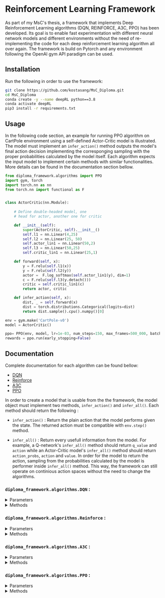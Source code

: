 # Reinforcement Learning Framework

As part of my MsC's thesis, a framework that implements Deep Reinforcement Learning algorithms (DQN, REINFORCE, A3C, PPO) has been developed. Its goal is to enable fast experimentation with different neural network models and different environments without the need of re-implementing the code for each deep reinforcement learning algorithm all over again. The framework is build on Pytorch and any environment following the OpenAI gym API paradigm can be used.


## Installation 

Run the following in order to use the framework:

```bash
git clone https://github.com/kostasang/MsC_Diploma.git
cd MsC_Diploma
conda create -y --name deepRL python==3.8
conda activate deepRL
pip3 install -r requirements.txt
```

## Usage 

In the following code section, an example for running PPO algorithm on CartPole environment using a self-defined Actor-Critic model is illustrated. The model must implement an `infer_action()` method outputs the model's final action decision implementing the corresponging sampling with the proper probabilities calculated by the model itself. Each algorithm expects the input model to implement certain methods with similar functionalities. More details can be found in the documentation section bellow.

```python
from diploma_framework.algorithms import PPO
import gym, torch
import torch.nn as nn
from torch.nn import functional as F 


class ActorCritic(nn.Module):
    
    # Define double-headed model, one 
    # head for actor, another one for critic

    def __init__(self):
        super(ActorCritic, self).__init__()
        self.l1 = nn.Linear(4,25)
        self.l2 = nn.Linear(25, 50)
        self.actor_lin1 = nn.Linear(50,2)
        self.l3 = nn.Linear(50,25)
        self.critic_lin1 = nn.Linear(25,1)

    def forward(self, x):
        y = F.relu(self.l1(x))
        y = F.relu(self.l2(y))
        actor =  F.log_softmax(self.actor_lin1(y), dim=1)
        c = F.relu(self.l3(y.detach()))
        critic = self.critic_lin1(c)
        return actor, critic

    def infer_action(self, x):
        dist, _ = self.forward(x)
        dist = torch.distributions.Categorical(logits=dist)
        return dist.sample().cpu().numpy()[0]

env = gym.make('CartPole-v0')
model = ActorCritic()

ppo= PPO(env, model, lr=1e-03, num_steps=150, max_frames=500_000, batch_size=4)
rewards = ppo.run(early_stopping=False)
```

## Documentation

Complete documentation for each algorithm can be found bellow:

* [DQN](#dqn)  
* [Reinforce](#reinforce) 
* [A3C](#a3c)
* [PPO](#ppo)

In order to create a model that is usable from the the framework, the model object must implement two methods, `infer_action()` and `infer_all()`. Each method should return the following :

* `infer_action()` : Return the plain action that the model performs given the state. The returned action must be compatible with `env.step()` method.

* `infer_all()` : Return every usefull information from the model. For example, a Q-network's `infer_all()` method should return `q_value` and `action` while an Actor-Critic model's `infer_all()` method should return `action_probs`, `action` and `value`. In order for the model to return the action, sampling from the probabilities calculated by the model is performer inside `infer_all()` method. This way, the framework can still operate on continious action spaces without the need to change the algorithms.

<a name="dqn"></a>
### `diploma_framework.algorithms.DQN` :

<details>
<summary>Parameters</summary>

* `environment` : str or object 

    Either the name of an gym environment or an environment object exposing the same API as openAI gym.

* `model` : pytorch model

    Pytorch network that must implement `infer_all()` and `infer_action()` methods. `infer_all()` must return tuple of `q_value`, `action` and `infer_action()` must return `action`.

* `sync_freq` : int, default = 1000

    Number of episodes after which Q-network's parameters will be copied to target Q-network.

* `lr` : float, default = 1e-03 

    Learning rate used by the optimizer when performing gradient descent.

* `memory_size` : int, default = 2000

    Size of experience replay buffer

* `batch_size` : int, default = 128

    Batch size used in the optimization process.

* `max_frames` : int, default = 150000

    Maximum number of frames seen during the agent's training.

* `epsilon_start` : float, default = 1.0

    Initial probability of exploration.

* `epsilon_end` : float, default = 0.0

    Terminal probability of exploration. Probability will not be reduced bellow this threshold.

* `epsilon_decay` : int, default = 250

    Exploration probability decay parameter. The higher the value, the faster the decay.

* `gamma` : float , default = 0.9

    Discount factor for future rewards.
</details>

<details>
<summary>Methods</summary>

* `run()`: 

    * Parameters :
    
        - `eval_window` : int, default = 1000

        Number of frames between each evaluation.

        - `n_evaluations` : int, default = 10

            Number of evaluation runs perform at each evaluation step. 

        - `early_stopping` : bool, default = True

            Whether the training is terminated upon the reward_threshold is achieved.

        - `reward_threshold` : float, default = 197.5

            The reward threshold above which the training is terminated.
    
    * Returns :

        - `test_rewards` : list 

            List of calculated average rewards at each evaluation step.
</details>

<a name="reinforce"></a>

### `diploma_framework.algorithms.Reinforce` :

<details>
<summary>Parameters</summary>

* `environment` : str or object 

    Either the name of an gym environment or an environment object exposing the same API as openAI gym.

* `model` : pytorch model

    Pytorch network that must implement `infer_all()` and `infer_action()` methods. `infer_all()` must return tuple of `action_probabilities`, `action` and `infer_action()` must return `action`.

* `lr` : float, default = 1e-03

    Learning rate used by the optimizer when performing gradient descent.

* `max_frames` : int, default = 150000

    Maximum number of frames seen during the agent's training.

* `num_steps` : int, default = 150

    Maximum number of steps in an episode. If this number of steps is reach, episode ends and optimization process is performed.

* `gamma` : float , default = 0.9

    Discount factor for future rewards.
</details>

<details>
<summary>Methods</summary>

* `run()`: 

    * Parameters :
    
        - `eval_window` : int, default = 1000

        Number of frames between each evaluation.

        - `n_evaluations` : int, default = 10

            Number of evaluation runs perform at each evaluation step. 

        - `early_stopping` : bool, default = True

            Whether the training is terminated upon the reward_threshold is achieved.

        - `reward_threshold` : float, default = 197.5

            The reward threshold above which the training is terminated.
    
    * Returns :

        - `test_rewards` : list 

            List of calculated average rewards at each evaluation step.
</details>

<a name="a3c"></a>

### `diploma_framework.algorithms.A3C` :
<details>
<summary>Parameters</summary>

* `environment` : str or object 

    Either the name of an gym environment or an environment object exposing the same API as openAI gym.

* `model` : pytorch model

    Pytorch network that must implement `infer_all()` and `infer_action()` methods. `infer_all()` must return tuple of `action_probabilities`, `action`, `value` and `infer_action()` must return `action`.

* `n_workers` : int, default = 8

    Number of parallel working agents.
    
* `lr` : float, default = 1e-03

    Learning rate used by the optimizer when performing gradient descent.

* `max_frames` : int, default = 150000

    Maximum number of frames seen during the agent's training.

* `num_steps` : int, default = 150

    Maximum number of steps in an episode. If this number of steps is reach, episode ends and optimization process is performed.

* `actor_weight` : float, default = 1.0

    Weight applied to actor loss.

* `critic_weight` : float, default = 0.1

    Weight applied to critic loss.

* `gamma` : float , default = 0.9

    Discount factor for future rewards.

</details>
<details>
<summary>Methods</summary>

* `run()`: 

    * Parameters :
    
        - `eval_window` : int, default = 1000

            Number of frames between each evaluation.

        - `n_evaluations` : int, default = 10

            Number of evaluation runs perform at each evaluation step. 

        - `early_stopping` : bool, default = True

            Whether the training is terminated upon the reward_threshold is achieved.

        - `reward_threshold` : float, default = 197.5

            The reward threshold above which the training is terminated.
    
    * Returns :

        - `test_rewards` : list 

            List of calculated average rewards at each evaluation step.

        - `actor_loss` : list

            List of actor losses calculated by one worker during the agent's training.

        - `critic_loss` : list

            List of critic losses calculated by one worker during the agent's training.


</details>

<a name="ppo"></a>

### `diploma_framework.algorithms.PPO` :

<details>
<summary>Parameters</summary>

* `environment` : str or object 

    Either the name of an gym environment or an environment object exposing the same API as openAI gym.

* `model` : pytorch model

    Pytorch network that must implement `infer_all()` and `infer_action()` methods. `infer_all()` must return tuple of `action_probabilities`, `action`, `value` and `infer_action()` must return `action`.
    
* `lr` : float, default = 1e-03

    Learning rate used by the optimizer when performing gradient descent.

* `batch_size` : int, default = 32

    Batch size used in optimization process.
    
* `epochs` : int, default = 4

    Number of epochs during the optimization process.

* `max_frames` : int, default = 150000

    Maximum number of frames seen during the agent's training.

* `num_steps` : int, default = 150

    Maximum number of steps in an episode. If this number of steps is reach, episode ends and optimization process is performed.

* `clip_param` : float, default = 0.2

    Clip parameter of PPO algorithm.

* `gamma` : float , default = 0.9

    Discount factor for future rewards.

* `lamb` : float, default = 1.0

    Lambda used when discounting rewards.

</details>

<details>
<summary>Methods</summary>

* `run()`: 

    * Parameters :
    
        - `eval_window` : int, default = 1000

            Number of frames between each evaluation.

        - `n_evaluations` : int, default = 10

            Number of evaluation runs perform at each evaluation step. 

        - `early_stopping` : bool, default = True

            Whether the training is terminated upon the reward_threshold is achieved.

        - `reward_threshold` : float, default = 197.5

            The reward threshold above which the training is terminated.
    
    * Returns :

        - `test_rewards` : list 

            List of calculated average rewards at each evaluation step.

</details>